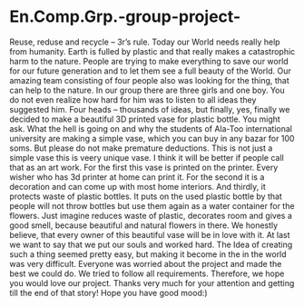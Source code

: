 # En.Comp.Grp.-group-project-
Reuse, reduse and recycle – 3r’s rule. Today our World needs really help from humanity. Earth is fulled by plastic and that really makes a catastrophic harm to the nature. People are trying to make everything to save our world for our future generation and to let them see a full beauty of the World. Our amazing team consisting of four people also was looking for the thing, that can help to the nature. In our group there are three girls and one boy. You do not even realize how hard for him was to listen to all ideas they suggested him. Four heads – thousands of ideas, but finally, yes, finally we decided to make a beautiful 3D printed vase for plastic bottle. You might ask. What the hell is going on and why the students of Ala-Too international university are making a simple vase, which you can buy in any bazar for 100 soms. But please do not make premature deductions. This is not just a simple vase this is veery unique vase. I think it will be better if people call that as an art work. For the first this vase is printed on the printer. Every wisher who has 3d printer at home can print it. For the second it is a decoration and can come up with most home interiors. And thirdly, it protects waste of plastic bottles. It puts on the used plastic bottle by that people will not throw bottles but use them again as a water container for the flowers. Just imagine reduces waste of plastic, decorates room and gives a good smell, because beautiful and natural flowers in there. We honestly believe, that every owner of this beautiful vase will be in love with it. At last we want to say that we put our souls and worked hard. The Idea of creating such a thing seemed pretty easy, but making it become in the in the world was very difficult. Everyone was worried about the project and made the best we could do. We tried to follow all requirements. Therefore, we hope you would love our project. Thanks very much for your attention and getting till the end of that story! Hope you have good mood:)
